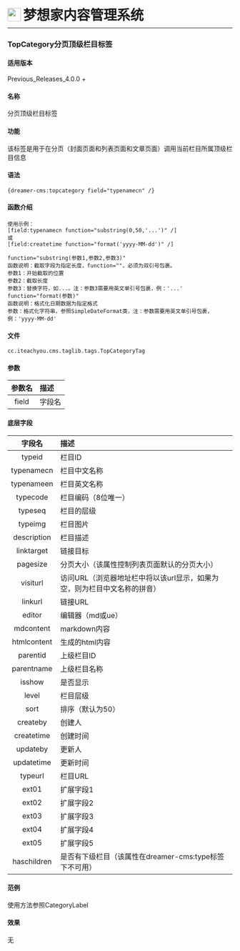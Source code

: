 <div style="display: flex;">
	<img src="https://oss.iteachyou.cc/logo.png" height="30" />
	<div style="margin-left: 5px; font-size: 30px; line-height: 30px; font-weight: bold;">梦想家内容管理系统</div>
</div>

----------
### TopCategory分页顶级栏目标签

#### 适用版本
<p>
Previous_Releases_4.0.0 + 
</p>

#### 名称
<p>
分页顶级栏目标签
</p>

#### 功能
<p>
该标签是用于在分页（封面页面和列表页面和文章页面）调用当前栏目所属顶级栏目信息
</p>

#### 语法
```html?linenums
{dreamer-cms:topcategory field="typenamecn" /}
```

#### 函数介绍
```html?linenums
使用示例：
[field:typenamecn function="substring(0,50,'...')" /]
或
[field:createtime function="format('yyyy-MM-dd')" /]

function="substring(参数1,参数2,参数3)"
函数说明：截取字段为指定长度，function=""，必须为双引号包裹。
参数1：开始截取的位置
参数2：截取长度
参数3：替换字符，如...。注：参数3需要用英文单引号包裹，例：'...'
function="format(参数)"
函数说明：格式化日期数据为指定格式
参数：格式化字符串，参照SimpleDateFormat类，注：参数需要用英文单引号包裹，例：'yyyy-MM-dd'
```

#### 文件
```java?linenums
cc.iteachyou.cms.taglib.tags.TopCategoryTag
```

#### 参数
参数名|描述
:--:|:--
field|字段名

#### 底层字段
字段名|描述
:--:|:--
typeid|栏目ID
typenamecn|栏目中文名称
typenameen|栏目英文名称
typecode|栏目编码（8位唯一）
typeseq|栏目的层级
typeimg|栏目图片
description|栏目描述
linktarget|链接目标
pagesize|分页大小（该属性控制列表页面默认的分页大小）
visiturl|访问URL（浏览器地址栏中将以该url显示，如果为空，则为栏目中文名称的拼音）
linkurl|链接URL
editor|编辑器（md或ue）
mdcontent|markdown内容
htmlcontent|生成的html内容
parentid|上级栏目ID
parentname|上级栏目名称
isshow|是否显示
level|栏目层级
sort|排序（默认为50）
createby|创建人
createtime|创建时间
updateby|更新人
updatetime|更新时间
typeurl|栏目URL
ext01|扩展字段1
ext02|扩展字段2
ext03|扩展字段3
ext04|扩展字段4
ext05|扩展字段5
haschildren|是否有下级栏目（该属性在dreamer-cms:type标签下不可用）

#### 范例
使用方法参照CategoryLabel

#### 效果
无
